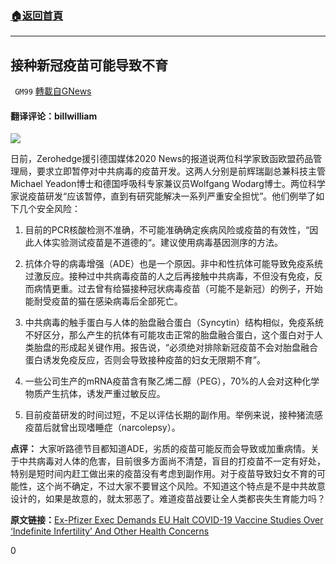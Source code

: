 ###  [:house:返回首頁](https://github.com/ourhimalayas/txt)
---

## 接种新冠疫苗可能导致不育
` GM99` [轉載自GNews](https://gnews.org/zh-hans/623946/)

#### **翻译评论：billwilliam**

![]()![](https://gnews-media-offload.s3.amazonaws.com/wp-content/uploads/2020/12/06214410/Cover-4.png)

日前，Zerohedge援引德国媒体2020 News的报道说两位科学家致函欧盟药品管理局，要求立即暂停对中共病毒的疫苗开发。这两人分别是前辉瑞副总兼科技主管Michael Yeadon博士和德国呼吸科专家兼议员Wolfgang Wodarg博士。两位科学家说疫苗研发“应该暂停，直到有研究能解决一系列严重安全担忧”。他们例举了如下几个安全风险：

1. 目前的PCR核酸检测不准确，不可能准确确定疾病风险或疫苗的有效性，“因此人体实验测试疫苗是不道德的“。建议使用病毒基因测序的方法。

2. 抗体介导的病毒增强（ADE）也是一个原因。非中和性抗体可能导致免疫系统过激反应。接种过中共病毒疫苗的人之后再接触中共病毒，不但没有免疫，反而病情更重。过去曾有给猫接种冠状病毒疫苗（可能不是新冠）的例子，开始能耐受疫苗的猫在感染病毒后全部死亡。

3. 中共病毒的触手蛋白与人体的胎盘融合蛋白（Syncytin）结构相似，免疫系统不好区分，那么产生的抗体有可能攻击正常的胎盘融合蛋白，这个蛋白对于人类胎盘的形成起关键作用。报告说，“必须绝对排除新冠疫苗不会对胎盘融合蛋白诱发免疫反应，否则会导致接种疫苗的妇女无限期不育”。

4. 一些公司生产的mRNA疫苗含有聚乙烯二醇（PEG），70%的人会对这种化学物质产生抗体，诱发严重过敏反应。

5. 目前疫苗研发的时间过短，不足以评估长期的副作用。举例来说，接种猪流感疫苗后就曾出现嗜睡症（narcolepsy）。

**点评：**
大家听路德节目都知道ADE，劣质的疫苗可能反而会导致或加重病情。关于中共病毒对人体的危害，目前很多方面尚不清楚，盲目的打疫苗不一定有好处，特别是短时间内赶工做出来的疫苗没有考虑到副作用。对于疫苗导致妇女不育的可能性，这个尚不确定，不过大家不要冒这个风险。不知道这个特点是不是中共故意设计的，如果是故意的，就太邪恶了。难道疫苗战要让全人类都丧失生育能力吗？

**原文链接：**[Ex-Pfizer Exec Demands EU Halt COVID-19 Vaccine Studies Over ‘Indefinite Infertility’ And Other Health Concerns](https://www.zerohedge.com/medical/ex-pfizer-exec-demands-eu-halt-covid-19-vaccine-studies-over-indefinite-infertility-and)

0
